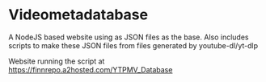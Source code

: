 # Videometadatabase
A NodeJS based website using as JSON files as the base. Also includes scripts to make these JSON files from files generated by youtube-dl/yt-dlp

Website running the script at https://finnrepo.a2hosted.com/YTPMV_Database
